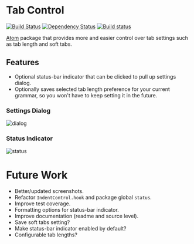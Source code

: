 # Tab Control

[![Build Status](https://travis-ci.org/lexicalunit/tab-control.svg?branch=master)](https://travis-ci.org/lexicalunit/tab-control) [![Dependency Status](https://david-dm.org/lexicalunit/tab-control.svg)](https://david-dm.org/lexicalunit/tab-control) [![Build status](https://ci.appveyor.com/api/projects/status/jkg33s38w93eu9js/branch/master?svg=true)](https://ci.appveyor.com/project/lexicalunit/tab-control/branch/master)

[Atom](https://atom.io/) package that provides more and easier control over tab settings such as tab length and soft tabs.

## Features

- Optional status-bar indicator that can be clicked to pull up settings dialog.
- Optionally saves selected tab length preference for your current grammar, so you won't have to keep setting it in the future.

### Settings Dialog

![dialog](https://cloud.githubusercontent.com/assets/1903876/7872354/04a01ad4-055d-11e5-9005-e6b537ba4b32.png)

### Status Indicator

![status](https://cloud.githubusercontent.com/assets/1903876/7872353/049edd5e-055d-11e5-8713-d6e343f11185.png)

# Future Work

- Better/updated screenshots.
- Refactor `IndentControl.hook` and package global `status`.
- Improve test coverage.
- Formatting options for status-bar indicator.
- Improve documentation (readme and source level).
- Save soft tabs setting?
- Make status-bar indicator enabled by default?
- Configurable tab lengths?
